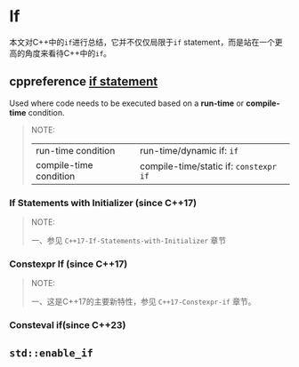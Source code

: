 # If

本文对C++中的`if`进行总结，它并不仅仅局限于`if` statement，而是站在一个更高的角度来看待C++中的`if`。

## cppreference [if statement](https://en.cppreference.com/w/cpp/language/if)

Used where code needs to be executed based on a **run-time** or **compile-time** condition.

> NOTE:
>
> |                        |                                        |
> | ---------------------- | -------------------------------------- |
> | run-time condition     | run-time/dynamic if: `if`              |
> | compile-time condition | compile-time/static if: `constexpr if` |
>
> 

### If Statements with Initializer (since C++17)

> NOTE:
>
> 一、参见 `C++17-If-Statements-with-Initializer` 章节

### Constexpr If (since C++17)

> NOTE: 
>
> 一、这是C++17的主要新特性，参见 `C++17-Constexpr-if` 章节。



### Consteval if(since C++23)



## `std::enable_if`




